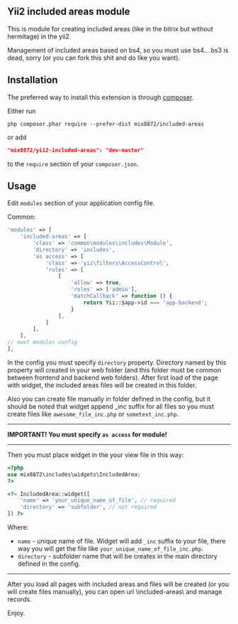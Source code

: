 Yii2 included  areas module
---------------
This is module for creating included areas (like in the bitrix but without hermitage) in the yii2.

Management of included areas based on bs4, so you must use bs4... bs3 is dead, sorry 
(or you can fork this shit and do like you want).

Installation
------------

The preferred way to install this extension is through [composer](http://getcomposer.org/download/).

Either run

```
php composer.phar require --prefer-dist mix8872/included-areas
```

or add

```json
"mix8872/yii2-included-areas": "dev-master"
```

to the `require` section of your `composer.json`.

Usage
-----

Edit `modules` section of your application config file.

Common:

```php
'modules' => [
	'included-areas' => [
		'class' => 'common\modules\includes\Module',
		'directory' => 'includes',
		'as access' => [
			'class' => 'yii\filters\AccessControl',
			'rules' => [
				[
					'allow' => true,
					'roles' => ['admin'],
                    'matchCallback' => function () {
                        return Yii::$app->id === 'app-backend';
                    }
				],
			]
		],
	],
// next modules config	
],
```
In the config you must specify `directory` property. Directory named by this property 
will created in your web folder (and this folder must be common between frontend and backend web folders).
After first load of the page with widget, the included areas files will be created in this folder.

Also you can create file manually in folder defined in the config, but it should be noted that widget append _inc suffix for all files
so you must create files like `awesome_file_inc.php` or `sometext_inc.php`.

----

**IMPORTANT! You must specify `as access` for module!**

----

Then you must place widget in the your view file in this way:

```php
<?php
use mix8872\includes\widgets\IncludedArea;
?>

<?= IncludedArea::widget([
    'name' => 'your_unique_name_of_file', // required
    'directory' => 'subfolder', // not required
]) ?>
```
Where:
* `name` - unique name of file. Widget will add `_inc` suffix to your file, 
there way you will get the file like `your_unique_name_of_file_inc.php`.
* `directory` - subfolder name that will be creates in the main directory defined in the config.

----

After you load all pages with included areas and files will be created (or you will create files manually),
you can open url \included-areas\ and manage records.

Enjoy.
